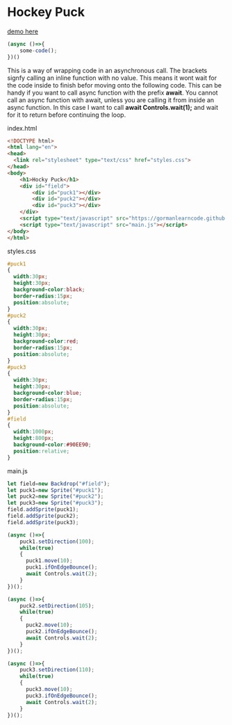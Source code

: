 # Hockey Puck

[demo here](https://gormanlearncode.github.io/learncode/tutorial5/)
  
```javascript
(async ()=>{
    some-code();
})()
```
This is a way of wrapping code in an asynchronous call. The brackets signfy calling an inline function with no value. This means it wont wait for the code inside to finish befor moving onto the following code. This can be handy if you want to call async function with the prefix **await**. You cannot call an async function with await, unless you are calling it from inside an async function. In this case I want to call **await Controls.wait(1);** and wait for it to return before continuing the loop.
  
index.html
```html
<!DOCTYPE html>
<html lang="en">
<head>
  <link rel="stylesheet" type="text/css" href="styles.css">
</head>
<body>
    <h1>Hocky Puck</h1>
    <div id="field">
        <div id="puck1"></div>
        <div id="puck2"></div>
        <div id="puck3"></div>
    </div>
    <script type="text/javascript" src="https://gormanlearncode.github.io/learncode/src/helperfunctions.js"></script>
    <script type="text/javascript" src="main.js"></script>
</body>
</html>
```
styles.css
```css
#puck1
{
  width:30px;
  height:30px;
  background-color:black;
  border-radius:15px;
  position:absolute;
}
#puck2
{
  width:30px;
  height:30px;
  background-color:red;
  border-radius:15px;
  position:absolute;
}
#puck3
{
  width:30px;
  height:30px;
  background-color:blue;
  border-radius:15px;
  position:absolute;
}
#field
{
  width:1000px;
  height:800px;
  background-color:#90EE90;
  position:relative;
}
```
  
main.js
```javascript
let field=new Backdrop("#field");
let puck1=new Sprite("#puck1");
let puck2=new Sprite("#puck2");
let puck3=new Sprite("#puck3");
field.addSprite(puck1);
field.addSprite(puck2);
field.addSprite(puck3);

(async ()=>{
    puck1.setDirection(100);
    while(true)
    {
      puck1.move(10);
      puck1.ifOnEdgeBounce();
      await Controls.wait(2);
    }
})();

(async ()=>{
    puck2.setDirection(105);
    while(true)
    {
      puck2.move(10);
      puck2.ifOnEdgeBounce();
      await Controls.wait(2);
    }
})();

(async ()=>{
    puck3.setDirection(110);
    while(true)
    {
      puck3.move(10);
      puck3.ifOnEdgeBounce();
      await Controls.wait(2);
    }
})();

```

